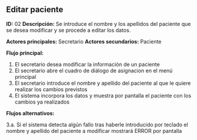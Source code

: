 ## Editar paciente
**ID:** 02 **Descripción:** Se introduce el nombre y los apellidos del paciente que se desea modificar y se procede a editar los datos.

**Actores principales:** Secretario **Actores secundarios:** Paciente

**Flujo principal:**
1. El secretario desea modificar la información de un paciente
2. El secretario abre el cuadro de diálogo de asignacion en el menú principal
3. El secretario introduce el nombre y apellido del paciente al que le quiere realizar los cambios previstos
4. El sistema incorpora los datos y muestra por pantalla el paciente con los cambios ya realizados

**Flujos alternativos:**

3.a. Si el sistema detecta algún fallo tras haberle introducido por teclado el nombre y apellido del paciente a modificar mostrará ERROR por pantalla
